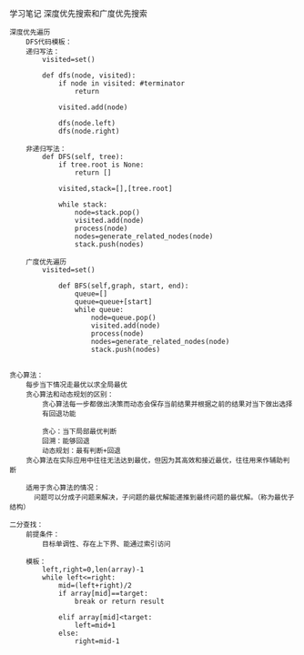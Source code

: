 学习笔记
	深度优先搜索和广度优先搜索
	
	深度优先遍历
		DFS代码模板：
		递归写法：
			visited=set()
			
			def dfs(node, visited):
				if node in visited: #terminator
					return
					
				visited.add(node)
				
				dfs(node.left)
				dfs(node.right)
				
		非递归写法：
			def DFS(self, tree):
				if tree.root is None:
					return []
				
				visited,stack=[],[tree.root]
				
				while stack:
					node=stack.pop()
					visited.add(node)
					process(node)
					nodes=generate_related_nodes(node)
					stack.push(nodes)
					
		广度优先遍历
			visited=set()
			
				def BFS(self,graph, start, end):
					queue=[]
					queue=queue+[start]
					while queue:
						node=queue.pop()
						visited.add(node)
						process(node)
						nodes=generate_related_nodes(node)
						stack.push(nodes)
	

	贪心算法：
		每步当下情况走最优以求全局最优
		贪心算法和动态规划的区别：
			贪心算法每一步都做出决策而动态会保存当前结果并根据之前的结果对当下做出选择
			有回退功能
			
			贪心：当下局部最优判断
			回溯：能够回退
			动态规划：最有判断+回退
		贪心算法在实际应用中往往无法达到最优，但因为其高效和接近最优，往往用来作辅助判断
		
		适用于贪心算法的情况：
		  问题可以分成子问题来解决，子问题的最优解能递推到最终问题的最优解。（称为最优子结构）
		  
	二分查找：
		前提条件：
			目标单调性、存在上下界、能通过索引访问
			
		模板：
			left,right=0,len(array)-1
			while left<=right:
				mid=(left+right)/2
				if array[mid]==target:
					break or return result
					
				elif array[mid]<target:
					left=mid+1
				else:
					right=mid-1
		